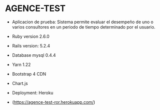 # AGENCE-TEST

* Aplicacion de prueba: Sistema permite evaluar el desempeño de uno o varios consultores en un periodo de tiempo determinado por el usuario.

* Ruby version 2.6.0

* Rails version: 5.2.4

* Database mysql 0.4.4

* Yarn 1.22

* Bootstrap 4 CDN

* Chart.js

* Deployment: Heroku
* (https://agence-test-ror.herokuapp.com/)